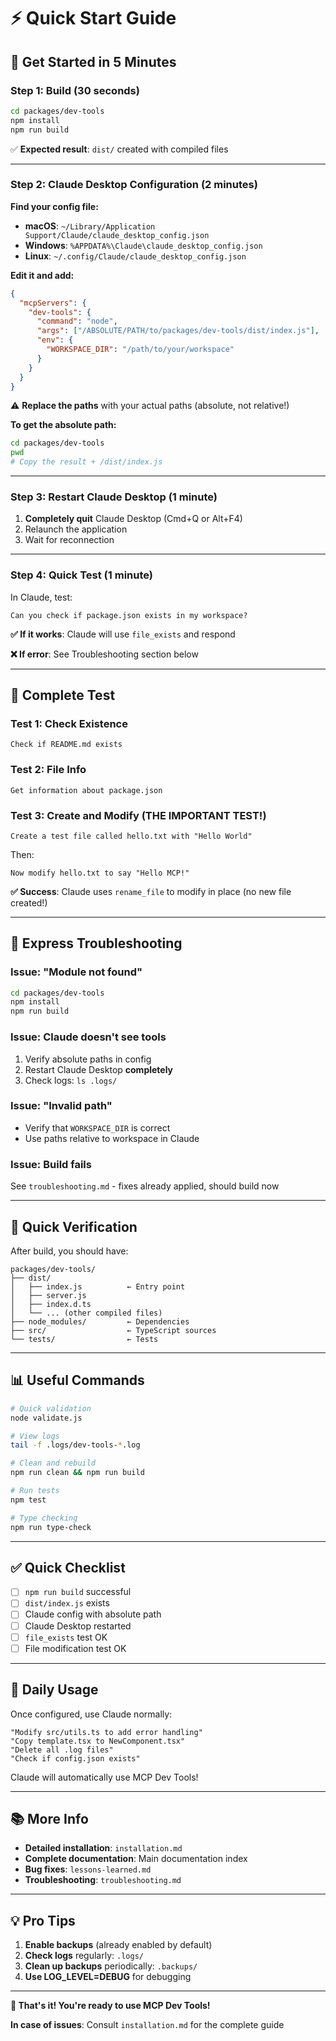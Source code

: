 # ⚡ Quick Start Guide

## 🚀 Get Started in 5 Minutes

### Step 1: Build (30 seconds)
```bash
cd packages/dev-tools
npm install
npm run build
```

✅ **Expected result**: `dist/` created with compiled files

---

### Step 2: Claude Desktop Configuration (2 minutes)

**Find your config file:**

- **macOS**: `~/Library/Application Support/Claude/claude_desktop_config.json`
- **Windows**: `%APPDATA%\Claude\claude_desktop_config.json`
- **Linux**: `~/.config/Claude/claude_desktop_config.json`

**Edit it and add:**

```json
{
  "mcpServers": {
    "dev-tools": {
      "command": "node",
      "args": ["/ABSOLUTE/PATH/to/packages/dev-tools/dist/index.js"],
      "env": {
        "WORKSPACE_DIR": "/path/to/your/workspace"
      }
    }
  }
}
```

⚠️ **Replace the paths** with your actual paths (absolute, not relative!)

**To get the absolute path:**
```bash
cd packages/dev-tools
pwd
# Copy the result + /dist/index.js
```

---

### Step 3: Restart Claude Desktop (1 minute)

1. **Completely quit** Claude Desktop (Cmd+Q or Alt+F4)
2. Relaunch the application
3. Wait for reconnection

---

### Step 4: Quick Test (1 minute)

In Claude, test:

```
Can you check if package.json exists in my workspace?
```

**✅ If it works**: Claude will use `file_exists` and respond

**❌ If error**: See Troubleshooting section below

---

## 🧪 Complete Test

### Test 1: Check Existence
```
Check if README.md exists
```

### Test 2: File Info
```
Get information about package.json
```

### Test 3: Create and Modify (THE IMPORTANT TEST!)
```
Create a test file called hello.txt with "Hello World"
```

Then:
```
Now modify hello.txt to say "Hello MCP!"
```

**✅ Success**: Claude uses `rename_file` to modify in place (no new file created!)

---

## 🔧 Express Troubleshooting

### Issue: "Module not found"
```bash
cd packages/dev-tools
npm install
npm run build
```

### Issue: Claude doesn't see tools
1. Verify absolute paths in config
2. Restart Claude Desktop **completely**
3. Check logs: `ls .logs/`

### Issue: "Invalid path"
- Verify that `WORKSPACE_DIR` is correct
- Use paths relative to workspace in Claude

### Issue: Build fails
See `troubleshooting.md` - fixes already applied, should build now

---

## 📁 Quick Verification

After build, you should have:

```
packages/dev-tools/
├── dist/
│   ├── index.js          ← Entry point
│   ├── server.js
│   ├── index.d.ts
│   └── ... (other compiled files)
├── node_modules/         ← Dependencies
├── src/                  ← TypeScript sources
└── tests/                ← Tests
```

---

## 📊 Useful Commands

```bash
# Quick validation
node validate.js

# View logs
tail -f .logs/dev-tools-*.log

# Clean and rebuild
npm run clean && npm run build

# Run tests
npm test

# Type checking
npm run type-check
```

---

## ✅ Quick Checklist

- [ ] `npm run build` successful
- [ ] `dist/index.js` exists
- [ ] Claude config with absolute path
- [ ] Claude Desktop restarted
- [ ] `file_exists` test OK
- [ ] File modification test OK

---

## 🎯 Daily Usage

Once configured, use Claude normally:

```
"Modify src/utils.ts to add error handling"
"Copy template.tsx to NewComponent.tsx"
"Delete all .log files"
"Check if config.json exists"
```

Claude will automatically use MCP Dev Tools!

---

## 📚 More Info

- **Detailed installation**: `installation.md`
- **Complete documentation**: Main documentation index
- **Bug fixes**: `lessons-learned.md`
- **Troubleshooting**: `troubleshooting.md`

---

## 💡 Pro Tips

1. **Enable backups** (already enabled by default)
2. **Check logs** regularly: `.logs/`
3. **Clean up backups** periodically: `.backups/`
4. **Use LOG_LEVEL=DEBUG** for debugging

---

**🎉 That's it! You're ready to use MCP Dev Tools!**

**In case of issues**: Consult `installation.md` for the complete guide
